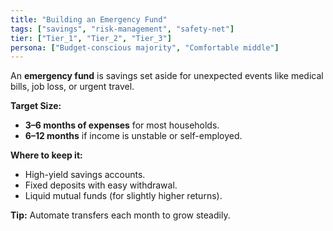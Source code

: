 ```yaml
---
title: "Building an Emergency Fund"
tags: ["savings", "risk-management", "safety-net"]
tier: ["Tier_1", "Tier_2", "Tier_3"]
persona: ["Budget-conscious majority", "Comfortable middle"]
---
```


An **emergency fund** is savings set aside for unexpected events like medical bills, job loss, or urgent travel.

**Target Size:**  
- **3–6 months of expenses** for most households.  
- **6–12 months** if income is unstable or self-employed.

**Where to keep it:**  
- High-yield savings accounts.  
- Fixed deposits with easy withdrawal.  
- Liquid mutual funds (for slightly higher returns).

**Tip:** Automate transfers each month to grow steadily.
